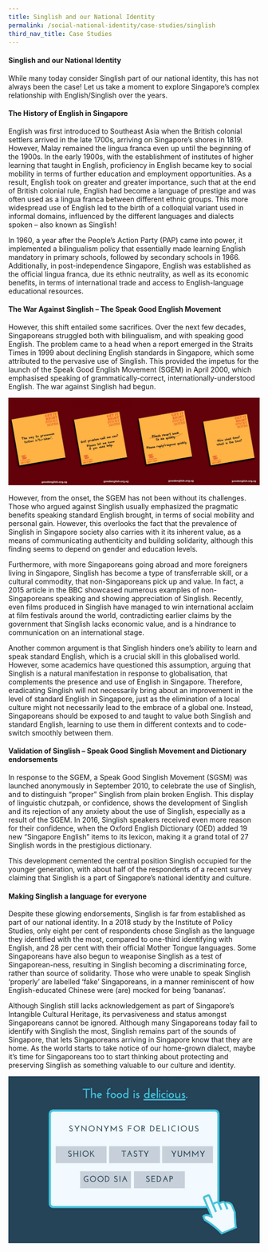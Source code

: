 ```yaml
---
title: Singlish and our National Identity
permalink: /social-national-identity/case-studies/singlish
third_nav_title: Case Studies
---
```

#### Singlish and our National Identity

While many today consider Singlish part of our national identity, this has not always been the case! Let us take a moment to explore Singapore’s complex relationship with English/Singlish over the years.

#### The History of English in Singapore

English was first introduced to Southeast Asia when the British colonial settlers arrived in the late 1700s, arriving on Singapore’s shores in 1819. However, Malay remained the lingua franca even up until the beginning of the 1900s. In the early 1900s, with the establishment of institutes of higher learning that taught in English, proficiency in English became key to social mobility in terms of further education and employment opportunities. As a result, English took on greater and greater importance, such that at the end of British colonial rule, English had become a language of prestige and was often used as a lingua franca between different ethnic groups. This more widespread use of English led to the birth of a colloquial variant used in informal domains, influenced by the different languages and dialects spoken – also known as Singlish!

In 1960, a year after the People’s Action Party (PAP) came into power, it implemented a bilingualism policy that essentially made learning English mandatory in primary schools, followed by secondary schools in 1966. Additionally, in post-independence Singapore, English was established as the official lingua franca, due its ethnic neutrality, as well as its economic benefits, in terms of international trade and access to English-language educational resources.

#### The War Against Singlish – The Speak Good English Movement

However, this shift entailed some sacrifices. Over the next few decades, Singaporeans struggled both with bilingualism, and with speaking good English. The problem came to a head when a report emerged in the Straits Times in 1999 about declining English standards in Singapore, which some attributed to the pervasive use of Singlish. This provided the impetus for the launch of the Speak Good English Movement (SGEM) in April 2000, which emphasised speaking of grammatically-correct, internationally-understood English. The war against Singlish had begun.

![Alt text for image on Isomer site](/images/society/case-studies/sgem.jpg)

However, from the onset, the SGEM has not been without its challenges. Those who argued against Singlish usually emphasized the pragmatic benefits speaking standard English brought, in terms of social mobility and personal gain. However, this overlooks the fact that the prevalence of Singlish in Singapore society also carries with it its inherent value, as a means of communicating authenticity and building solidarity, although this finding seems to depend on gender and education levels.

Furthermore, with more Singaporeans going abroad and more foreigners living in Singapore, Singlish has become a type of transferrable skill, or a cultural commodity, that non-Singaporeans pick up and value. In fact, a 2015 article in the BBC showcased numerous examples of non-Singaporeans speaking and showing appreciation of Singlish. Recently, even films produced in Singlish have managed to win international acclaim at film festivals around the world, contradicting earlier claims by the government that Singlish lacks economic value, and is a hindrance to communication on an international stage.

Another common argument is that Singlish hinders one’s ability to learn and speak standard English, which is a crucial skill in this globalised world. However, some academics have questioned this assumption, arguing that Singlish is a natural manifestation in response to globalisation, that complements the presence and use of English in Singapore. Therefore, eradicating Singlish will not necessarily bring about an improvement in the level of standard English in Singapore, just as the elimination of a local culture might not necessarily lead to the embrace of a global one. Instead, Singaporeans should be exposed to and taught to value both Singlish and standard English, learning to use them in different contexts and to code-switch smoothly between them.

#### Validation of Singlish – Speak Good Singlish Movement and Dictionary endorsements

In response to the SGEM, a Speak Good Singlish Movement (SGSM) was launched anonymously in September 2010, to celebrate the use of Singlish, and to distinguish “proper” Singlish from plain broken English. This display of linguistic chutzpah, or confidence, shows the development of Singlish and its rejection of any anxiety about the use of Singlish, especially as a result of the SGEM. In 2016, Singlish speakers received even more reason for their confidence, when the Oxford English Dictionary (OED) added 19 new “Singapore English” items to its lexicon, making it a grand total of 27 Singlish words in the prestigious dictionary.

This development cemented the central position Singlish occupied for the younger generation, with about half of the respondents of a recent survey claiming that Singlish is a part of Singapore’s national identity and culture.

#### Making Singlish a language for everyone

Despite these glowing endorsements, Singlish is far from established as part of our national identity. In a 2018 study by the Institute of Policy Studies, only eight per cent of respondents chose Singlish as the language they identified with the most, compared to one-third identifying with English, and 28 per cent with their official Mother Tongue languages. Some Singaporeans have also begun to weaponise Singlish as a test of Singaporean-ness, resulting in Singlish becoming a discriminating force, rather than source of solidarity. Those who were unable to speak Singlish ‘properly’ are labelled ‘fake’ Singaporeans, in a manner reminiscent of how English-educated Chinese were (are) mocked for being ‘bananas’.

Although Singlish still lacks acknowledgement as part of Singapore’s Intangible Cultural Heritage, its pervasiveness and status amongst Singaporeans cannot be ignored. Although many Singaporeans today fail to identify with Singlish the most, Singlish remains part of the sounds of Singapore, that lets Singaporeans arriving in Singapore know that they are home. As the world starts to take notice of our home-grown dialect, maybe it’s time for Singaporeans too to start thinking about protecting and preserving Singlish as something valuable to our culture and identity.

![Alt text for image on Isomer site](/images/society/case-studies/82851581_3431911386850802_689134705303355392_n-2.png)



